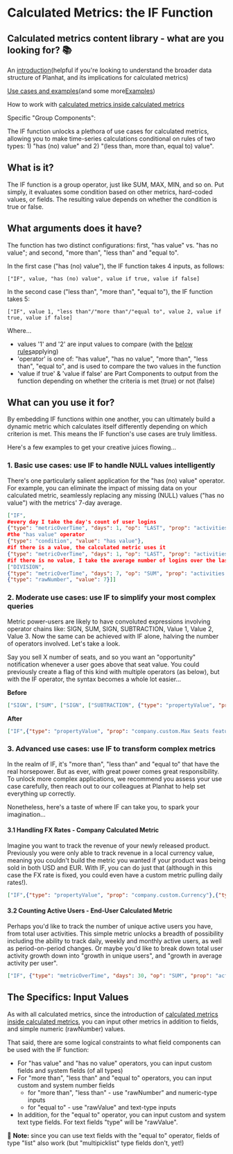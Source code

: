 # Calculated Metrics: the IF Function

## Calculated metrics content library - what are you looking for? 📚

An [introduction](https://help.planhat.com/en/articles/9587317-metrics-calculated-metrics)(helpful if you're looking to understand the broader data structure of Planhat, and its implications for calculated metrics)

[Use cases and examples](https://help.planhat.com/en/articles/9587189-metrics-calculated-metrics-use-cases)(and some more[Examples](https://help.planhat.com/en/articles/9587041-calculated-metrics-examples))

How to work with [calculated metrics inside calculated metrics](https://help.planhat.com/en/articles/9587057-calculated-metrics-inside-calculated-metrics)

Specific "Group Components":

The IF function unlocks a plethora of use cases for calculated metrics, allowing you to make time-series calculations conditional on rules of two types: 1) "has (no) value" and 2) "(less than, more than, equal to) value".

## What is it?

The IF function is a group operator, just like SUM, MAX, MIN, and so on. Put simply, it evaluates some condition based on other metrics, hard-coded values, or fields. The resulting value depends on whether the condition is true or false.

## What arguments does it have?

The function has two distinct configurations: first, "has value" vs. "has no value"; and second, "more than", "less than" and "equal to".

In the first case ("has (no) value"), the IF function takes 4 inputs, as follows:

```
["IF", value, "has (no) value", value if true, value if false]
```

In the second case ("less than", "more than", "equal to"), the IF function takes 5:

```
["IF", value 1, "less than"/"more than"/"equal to", value 2, value if true, value if false]
```

Where...

- values '1' and '2' are input values to compare (with the [below rules](https://help.planhat.com/en/articles/9587121-calculated-metrics-the-if-function#h_66f1252f2a)applying)
- 'operator' is one of: "has value", "has no value", "more than", "less than", "equal to", and is used to compare the two values in the function
- 'value if true' & 'value if false' are Part Components to output from the function depending on whether the criteria is met (true) or not (false)

## What can you use it for?

By embedding IF functions within one another, you can ultimately build a dynamic metric which calculates itself differently depending on which criterion is met. This means the IF function's use cases are truly limitless.

Here's a few examples to get your creative juices flowing...

### 1. Basic use cases: use IF to handle NULL values intelligently

There's one particularly salient application for the "has (no) value" operator. For example, you can eliminate the impact of missing data on your calculated metric, seamlessly replacing any missing (NULL) values ("has no value") with the metrics' 7-day average.

```json
["IF",
#every day I take the day's count of user logins
{"type": "metricOverTime", "days": 1, "op": "LAST", "prop": "activities.loggedin"},
#the "has value" operator
{"type": "condition", "value": "has value"},
#if there is a value, the calculated metric uses it
{"type": "metricOverTime", "days": 1, "op": "LAST", "prop": "activities.loggedin"},
#if there is no value, I take the average number of logins over the last 7 days
["DIVISION",
{"type": "metricOverTime", "days": 7, "op": "SUM", "prop": "activities.loggedin"},
{"type": "rawNumber", "value": 7}]]
```

### 2. Moderate use cases: use IF to simplify your most complex queries

Metric power-users are likely to have convoluted expressions involving operator chains like: SIGN, SUM, SIGN, SUBTRACTION, Value 1, Value 2, Value 3. Now the same can be achieved with IF alone, halving the number of operators involved. Let's take a look.

Say you sell X number of seats, and so you want an "opportunity" notification whenever a user goes above that seat value. You could previously create a flag of this kind with multiple operators (as below), but with the IF operator, the syntax becomes a whole lot easier...

**Before**

```json
["SIGN", ["SUM", ["SIGN", ["SUBTRACTION", {"type": "propertyValue", "prop": "company.custom.Max Seats feature X"}, {"type": "metricOverTime", "days": 750, "op": "SUM", "prop": "activities.Used feature X"}]], {"type": "rawNumber", "value": 1}]]
```

**After**

```json
["IF",{"type": "propertyValue", "prop": "company.custom.Max Seats feature X"},{"type": "condition", "value": "more than"},{"type": "metricOverTime", "days": 750, "op": "SUM", "prop": "activities.Used feature X"},{"type": "rawNumber", "value": 1}, {"type": "rawNumber", "value": 0}]
```

### 3. Advanced use cases: use IF to transform complex metrics

In the realm of IF, it's "more than", "less than" and "equal to" that have the real horsepower. But as ever, with great power comes great responsibility. To unlock more complex applications, we recommend you assess your use case carefully, then reach out to our colleagues at Planhat to help set everything up correctly.

Nonetheless, here's a taste of where IF can take you, to spark your imagination...

#### 3.1 Handling FX Rates - Company Calculated Metric

Imagine you want to track the revenue of your newly released product. Previously you were only able to track revenue in a local currency value, meaning you couldn't build the metric you wanted if your product was being sold in both USD and EUR. With IF, you can do just that (although in this case the FX rate is fixed, you could even have a custom metric pulling daily rates!).

```json
["IF",{"type": "propertyValue", "prop": "company.custom.Currency"},{"type": "condition", "value": "equal to"},{"type": "rawValue", "value": "USD"},{"type": "propertyValue", "prop": "company.custom.New feature ARR"},["DIVISION",{"type": "propertyValue", "prop": "company.custom.New feature ARR"},{"type": "rawNumber", "value": 1.07}]]
```

#### 3.2 Counting Active Users - End-User Calculated Metric

Perhaps you'd like to track the number of unique active users you have, from total user activities. This simple metric unlocks a breadth of possibility including the ability to track daily, weekly and monthly active users, as well as period-on-period changes. Or maybe you'd like to break down total user activity growth down into "growth in unique users", and "growth in average activity per user".

```json
["IF", {"type": "metricOverTime", "days": 30, "op": "SUM", "prop": "activities.Logged in"}, {"type": "condition", "value": "more than"}, {"type": "rawNumber", "value": 0}, {"type": "rawNumber", "value": 1}, {"type": "rawNumber", "value": 0}]
```

## The Specifics: Input Values

As with all calculated metrics, since the introduction of [calculated metrics inside calculated metrics](https://support.planhat.com/en/articles/6175098-calculated-metrics-inside-calculated-metrics), you can input other metrics in addition to fields, and simple numeric (rawNumber) values.

That said, there are some logical constraints to what field components can be used with the IF function:

- For "has value" and "has no value" operators, you can input custom fields and system fields (of all types)
- For "more than", "less than" and "equal to" operators, you can input custom and system number fields
  - for "more than", "less than" - use "rawNumber" and numeric-type inputs
  - for "equal to" - use "rawValue" and text-type inputs
- In addition, for the "equal to" operator, you can input custom and system text type fields. For text fields "type" will be "rawValue".

📌 **Note:** since you can use text fields with the "equal to" operator, fields of type "list" also work (but "multipicklist" type fields don't, yet!)